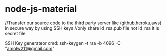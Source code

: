 # node-js-material

//Transfer our source  code to the third party server like (github,heroku,aws) in secure way by using SSH keys
//only share id_rsa.pub file not id_rsa it  is secret file 


SSH Key generateor cmd:  ssh-keygen -t rsa -b 4096 -C "amolw211@gmail.com"
